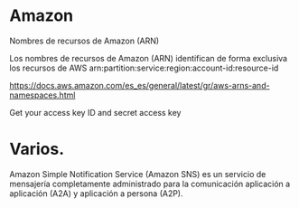 # Amazon


Nombres de recursos de Amazon (ARN)

Los nombres de recursos de Amazon (ARN) identifican de forma exclusiva los recursos de AWS
arn:partition:service:region:account-id:resource-id

https://docs.aws.amazon.com/es_es/general/latest/gr/aws-arns-and-namespaces.html


Get your access key ID and secret access key



#  Varios.


Amazon Simple Notification Service (Amazon SNS) es un servicio de mensajería completamente administrado para la comunicación aplicación a aplicación (A2A) y aplicación a persona (A2P). 

